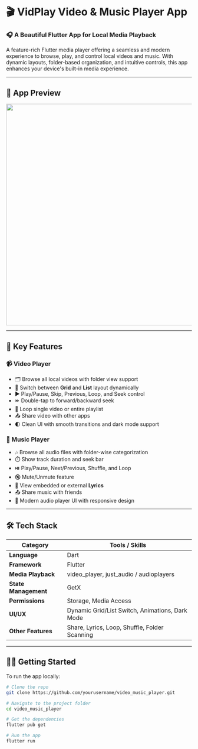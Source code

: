<h1>🎬 VidPlay Video & Music Player App</h1>

### 🎧 A Beautiful Flutter App for Local Media Playback

<p>
  A feature-rich Flutter media player offering a seamless and modern experience to browse, play, and control local videos and music. With dynamic layouts, folder-based organization, and intuitive controls, this app enhances your device's built-in media experience.
</p>

---

## 📱 App Preview

<img width="600" src="https://github.com/user-attachments/assets/511c0ca0-b9f4-414e-b0c4-de9d8a9bd9e0" />


---

## 🎯 Key Features

### 📹 Video Player
- 🗂️ Browse all local videos with folder view support  
- 🧭 Switch between **Grid** and **List** layout dynamically  
- ▶️ Play/Pause, Skip, Previous, Loop, and Seek control  
- ⏩ Double-tap to forward/backward seek  
- 🔁 Loop single video or entire playlist  
- 📤 Share video with other apps  
- 🌓 Clean UI with smooth transitions and dark mode support  

### 🎵 Music Player
- 🎶 Browse all audio files with folder-wise categorization  
- ⏱️ Show track duration and seek bar  
- ⏯️ Play/Pause, Next/Previous, Shuffle, and Loop  
- 🔇 Mute/Unmute feature  
- 🎤 View embedded or external **Lyrics**  
- 📤 Share music with friends  
- 🌈 Modern audio player UI with responsive design  

---

## 🛠️ Tech Stack

| Category            | Tools / Skills                                         |
|---------------------|--------------------------------------------------------|
| **Language**         | Dart                                                   |
| **Framework**        | Flutter                                                |
| **Media Playback**   | video_player, just_audio / audioplayers               |
| **State Management** | GetX                                       |
| **Permissions**      | Storage, Media Access                                 |
| **UI/UX**            | Dynamic Grid/List Switch, Animations, Dark Mode       |
| **Other Features**   | Share, Lyrics, Loop, Shuffle, Folder Scanning         |

---

## 🧑‍💻 Getting Started

To run the app locally:

```bash
# Clone the repo
git clone https://github.com/yourusername/video_music_player.git

# Navigate to the project folder
cd video_music_player

# Get the dependencies
flutter pub get

# Run the app
flutter run

